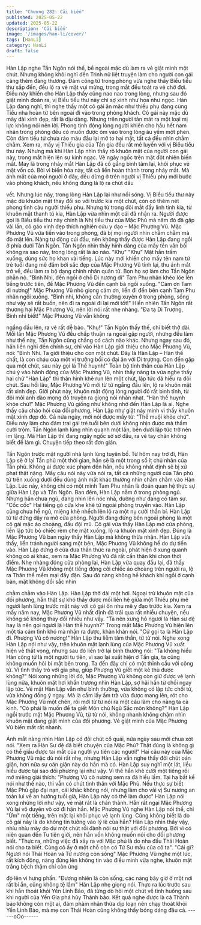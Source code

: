 ```yaml
---
title: "Chương 282: Cải biến"
published: 2025-05-22
updated: 2025-05-22
description: 'Cải biến'
image: '/images/han-li/cover/'
tags: [HanLi]
category: HanLi
draft: false
---
```


Hàn Lập nghe Tần Ngôn nói thế, bề ngoài mặc dù làm ra vẻ giật
mình một chút. Nhưng không khỏi nghĩ đến Trinh nữ liệt truyện
làm cho người con gái càng thêm đáng thương.
Đám công tử trong phòng vừa nghe thấy Biểu tiểu thư sắp đến,
đều lộ ra vẻ mặt vui mừng, trong mắt đều toát ra vẻ chờ đợi. Điều
này khiến cho Hàn Lập thấy cũng nao nao trong lòng, nhưng sau
đó giật mình đoán ra, vị Biểu tiểu thư này chỉ sợ xinh như hoa
như ngọc.
Hàn Lập đang nghĩ, thì nghe thấy một cô gái ăn mặc như thiếu
phụ đang cùng Tiểu nha hoàn từ bên ngoài đi vào trong phòng
khách.
Cô gái này mặc dù mày dài xinh đẹp, rất là dịu dàng. Nhưng trên
người tản mát ra một loại mị lực không nói nên lời. Phong tình
động lòng người khiến cho hầu hết nam nhân trong phòng đều có
muốn được ôm vào trong lòng âu yếm một phen.
Còn đám tiểu tử chưa ráo máu đầu lại mở to hai mắt, tất cả đều
nhìn chằm chằm.
Xem ra, mấy vị Thiếu gia của Tần gia đều rất mê luyến với vị Biểu
tiểu thư này.
Nhưng mà khi Hàn Lập nhìn thấy rõ khuôn mặt của người con gái
này, trong mắt hiện lên sự kinh ngạc. Vẻ ngây ngốc trên mặt đột
nhiên biến mất. May là trong nháy mắt Hàn Lập đã cố gắng bình
tâm lại, khôi phục vẻ mặt vốn có.
Bởi vì biến hóa này, tất cả liền hoàn thành trong nháy mắt. Mà
ánh mắt của mọi người ở đây, đều dừng ở trên người vị Thiếu
phụ mới bước vào phòng khách, nếu không đúng là lộ ra chút dấu

vết.
Nhưng lúc này, trong lòng Hàn Lập lại như nổi sóng.
Vị Biểu tiểu thư này mặc dù khuôn mặt thay đổi so với trước kia
một chút, còn có thêm nét phong tình cảu người thiếu phu. Nhưng
từ trong đôi mắt đầy linh tính kia, từ khuôn mặt thanh tú kia, Hàn
Lập vừa nhìn một cái đã nhận ra. Người được gọi là Biểu tiểu thư
này chính là Nhị tiểu thư của Mặc Phủ mà năm đó đã gặp vài lần,
cô gáo xinh đẹp thích nghiên cứu y đạo – Mặc Phượng Vũ.
Mặc Phương Vũ vừa tiến vào trong phòng, đã bị mọi người nhìn
chằm chằm mà đỏ mặt lên. Nàng tự động cúi đầu, nên không thấy
được Hàn Lập đang ngồi ở phía dưới Tần Ngôn.
Tần Ngôn nhìn thấy hình dáng của mấy tên vãn bối không ra sao
này, trong lòng rất là ảo não.
"Khụ" "Khụ"
Mặt hắn trầm xuống, dùng sức ho khan vài tiếng. Lúc này mới
khiến cho mấy tên nam tử trẻ tuổi đang mê đắm bởi sắc đẹp của
Mặc Phương Vũ tỉnh lại, thu ánh mắt trở về, đều làm ra bộ dạng
chính nhân quân tử. Bọn họ sợ làm cho Tần Ngôn phẫn nộ.
"Bình Nhi, đến ngồi ở chỗ Di nương đi" Tam Phu nhân khéo lóe
lên tiếng trước tiên, để Mặc Phương Vũ đến cạnh bà ngồi xuống.
"Cảm ơn Tam di nương!"
Mặc Phương Vũ nhỏ giọng cảm ơn, liền đi đến bên cạnh Tam
Phu nhân ngồi xuống.
"Bình nhi, không cần thường xuyên ở trong phòng, sống như vậy
sẽ rất buồn, nên đi ra ngoài đi lại mới tốt!"
Hiển nhiên Tần Ngôn rất thương hại Mặc Phương Vũ, nên lời nói
rất nhẹ nhàng.
"Đa tạ Di Trượng, Bình nhi biết!" Mặc Phương Vũ vẫn không

ngẩng đầu lên, ra vẻ rất dễ bảo.
"Khụ!"
Tần Ngôn thấy thế, chỉ biết thở dài.
Mỗi lần Mặc Phương Vũ đều chấp thuận ra ngoài gặp người,
nhưng đều làm như thế này, Tần Ngôn cũng chẳng có cách nào
khác. Nhưng ngay sau đó, hắn liền nghĩ đến chính sự, chỉ vào
Hàn Lập giới thiệu cho Mặc Phương Vũ, nói:
"Bình Nhi. Ta giới thiệu cho con một chút. Đây là Hàn Lập – Hàn
thế chất, là con cháu của một vị trưởng bối có đại ân với Di
trượng. Con đến gặp qua một chút, sau này gọi là Thế huynh!"
Toàn bộ tinh thần của Hàn Lập chú ý vào hành động của Mặc
Phương Vũ, nhìn thấy nàng ta vừa nghe thấy hai chữ "Hàn Lập"
thì thân hình khẽ run lên một chút, lập tức đã hiểu ra đôi chút.
Sau hồi lâu, Mặc Phương Vũ mới từ từ ngẩng đầu lên, lộ ra
khuôn mặt rất xinh đẹp. Giời phút này, khuôn mặt động lòng
người đó rất bình tĩnh, từ đôi môi anh đào mọng đỏ truyền ra
giọng nói nhàn nhạt.
"Hàn thế huynh khỏe chứ!"
Mặc Phương Vũ giống như không nhớ đến Hàn Lập là ai.
Nghe thấy câu chào hỏi của đối phương, Hàn Lập như giật nảy
mình vì thấy khuôn mặt xinh đẹp đó. Cả nửa ngày, mới nói được
mấy từ: "Thế muội khỏe chứ".
Điều này làm cho đám trai gái trẻ tuổi bên dưới không nhịn được
mà thầm cười trộm.
Tần Ngôn lạnh lùng nhìn quanh một lần, bên dưới lập tức trở nên
im lặng. Mà Hàn Lập thì đang ngây ngốc sờ sờ đầu, ra vẻ tay
chân không biết để làm gì.
Chuyện tiếp theo rất đơn giản.

Tần Ngôn trước mặt người nhà lạnh lùng tuyên bố. Từ hôm nay
trở đi, Hàn Lập sẽ ở lại Tần phủ một thời gian, hắn sẽ là một trong
số ít chủ nhân của Tần phủ. Không ai được xúc phạm đến hắn,
nếu không nhất định sẽ bị xử phạt thật nặng.
Mấy câu nói này vừa nói ra, tất cả những người của Tần phủ từ
trên xuống dưới đều dùng ánh mắt khác thường nhìn chằm chằm
vào Hàn Lập. Lúc này, không chỉ có một mình Tam Phu nhân là
đoán quan hệ thực sự giữa Hàn Lập và Tần Ngôn.
Ban đêm, Hàn Lập nằm ở trong phòng ngủ.
Nhưng hắn chưa ngủ, đang nhìn lên nóc nhà, dường như đang
có tâm sự.
"Cốc cốc" Hai tiếng gõ cửa khe khẽ từ ngoài phòng truyền vào.
Hàn Lập cũng chưa hề ngủ, miệng khẽ nhếch lên lộ ra một nụ
cười thần bí.
Hàn Lập từ từ đứng dậy ra mở cửa phòng.
Người đang đứng bên ngoài phòng là một cô gái mặc áo choàng,
đầu đội mũ.
Cô gái vừa thấy Hàn Lập mở cửa phòng, liền lập tức bỏ chiếc
rèm che mặt xuống, lộ ra khuôn mặt xinh đẹp. Đúng là Mặc
Phương Vũ ban ngày thấy Hàn Lập mà không thừa nhận.
Hàn Lập vừa thấy, liền tránh người sang một bên, Mặc Phương
Vũ không hề do dự tiến vào.
Hàn Lập đứng ở cửa đưa thần thức ra ngoài, phát hiện ở xung
quanh không có ai khác, xem ra Mặc Phương Vũ đã rất cẩn thận
khi chọn thời điểm.
Nhẹ nhàng đóng cửa phòng lại, Hàn Lập vừa quay đầu lại, đã
thấy Mặc Phương Vũ không một tiếng động cởi chiếc áo choàng
trên người ra, lộ ra Thân thể mềm mại đầy đặn. Sau đó nàng
không hề khách khí ngồi ở cạnh bàn, mặt không đổi sắc nhìn

chằm chằm vào Hàn Lập.
Hàn Lập thở dài một hơi.
Ngoại trừ khuôn mặt của đối phương, hắn thật sự khó thấy được
mối liên hệ giữa một Thiếu phụ mê người lạnh lùng trước mặt này
với cô gái ôn nhu mê y đạo trước kia. Xem ra mấy năm nay, Mặc
Phương Vũ nhất định đã trải qua rất nhiều chuyện, nếu không sẽ
không thay đổi nhiều như vậy.
"Ta nên xưng hô ngươi là Hàn sư đệ hay là nên gọi ngươi là Hàn
thế huynh?" Trong mắt Mặc Phương Vũ hiện lên một tia cảm tình
khó mà nhận ra được, khàn khàn nói.
"Cứ gọi ta là Hàn Lập đi. Phượng Vũ cô nương!" Hàn Lập thu liễm
tâm thần, từ từ nói.
Nghe xong Hàn Lập nói như vậy, trên khuôn mặt lạnh lùng của
Mặc Phương Vũ xuất hiện vẻ thất vọng, nhưng sau đó liền trở lại
bình thường nói:
"Ta không hiểu Hàn công tử là một người tu tiên, vì sao lại xuất
hiện ở Tần gia, ta cũng không muốn hỏi bí mật bên trong. Ta đến
đây chỉ có một thỉnh cầu với công tử. Vì tình thầy trò với gia phụ,
giúp Phượng Vũ giết một kẻ thù được không?"
Nói xong những lời đó, Mặc Phương Vũ không còn giữ được vẻ
lạnh lùng nữa, khuôn mặt hơi khẩn trương nhìn Hàn Lập, sợ hãi
hắn từ chối ngay lập tức.
Vẻ mặt Hàn Lập vẫn như bình thường, vừa không có lập tức chối
từ, vừa không đồng ý ngay. Mà là cầm lấy ấm trà vừa được mang
lên, rót cho Mặc Phương Vũ một chén, rồi mới từ từ nói ra một
câu làm cho nàng ta cả kinh.
"Có phải là muốn để ta giết Môn chủ Ngũ Sắc môn không?" Hàn
Lập ngồi trước mặt Mặc Phương Vũ, từ từ nói, không nhanh
không chậm nhìn khuôn mặt đang giật mình của đối phương.
Vẻ giật mình của Mặc Phương Vũ biến mất rất nhanh.

Ánh mắt nàng nhìn Hàn Lập có đôi chút cổ quái, nửa ngày sau
mới chua xót nói.
"Xem ra Hàn Sư đệ đã biết chuyện của Mặc Phủ? Thật đúng là
không gì có thể giấu được tai mắt của người yu tiên các ngươi!"
Hai câu này của Mặc Phương Vũ mặc dù nói rất nhẹ, nhưng Hàn
Lập vẫn nghe thấy đôi chút oán giận, hơn nữa sự oán giận này do
hắn mà có.
Hàn Lập suy nghĩ một lát, liều hiểu được tại sao đối phương lại
như vậy.
Vì thế hắn khẽ cười một tiếng rồi mở miệng giải thích:
"Phượng Vũ cô nương xem ra đã hiểu lầm. Tại hạ bất kể nói như
thế nào, thì vẫn có chút tình thân với Mặc Phủ. Nếu thực sự biết
Mặc Phủ gặp đại nạn, cái khác không nói, nhưng làm cho vài vị
Sư nương an toàn lui về an hưởng tuổi già, Hàn Lập này có thể
làm được" Hàn Lập nói xong những lời như vậy, vẻ mặt rất là
chân thành.
Hắn rất ngại Mặc Phương Vũ lại vô duyên vô cớ đi hận hắn.
Mặc Phương Vũ nghe Hàn Lập nói thế, chỉ "Ừm" một tiếng, trên
mặt lại khôi phục vẻ lạnh lùng. Cũng không biết là do cô gái này là
do không tin tưởng vào lý lẽ của hắn?
Hàn Lập nhìn thấy vậy, nhíu nhíu mày do dự một chút rồi đành nói
sự thật với đối phương. Bởi vì có niên quan đến Tu tiên giới, nên
hắn vốn không muốn nói cho đối phương biết.
"Thực ra, những việc đã xảy ra với Mặc phủ là do nha đầu Thải
Hoàn nói cho ta biết. Cùng cô ấy ở một chỗ còn có Tứ Sư mẫu
của cô ta".
"Cái gì? Ngươi nói Thải Hoàn và Tứ nương còn sống" Mặc
Phương Vũ nghe một lúc, rất kích động, nàng đứng lên không tin
vào điều mình vừa nghe, khuôn mặt trắng bệch thậm chí còn ửng

đỏ lên vì hưng phấn.
"Đương nhiên là còn sống, các nàng bây giờ ở một nơi rất bí ẩn,
cũng không tệ lắm" Hàn Lập nhẹ giọng nói.
Thực ra lúc trước sau khi hắn thoát khỏi Yến Linh Bảo, đã từng
dò hỏi một chút về tình huống sau khi người của Yến Gia phá hủy
Thành bảo.
Kết quả nghe được là cả Thành bảo không còn một ai, đám phàm
nhân thừa dịp loạn nên chạy thoát khỏi Yến Linh Bảo, mà mẹ con
Thải Hoàn cũng không thấy bóng dáng đâu cả.
------oOo------
